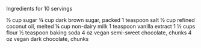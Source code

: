 Ingredients
for 10 servings

½ cup sugar
¾ cup dark brown sugar, packed
1 teaspoon salt
½ cup refined coconut oil, melted
¼ cup non-dairy milk
1 teaspoon vanilla extract
1 ½ cups flour
½ teaspoon baking soda
4 oz vegan semi-sweet chocolate, chunks
4 oz vegan dark chocolate, chunks